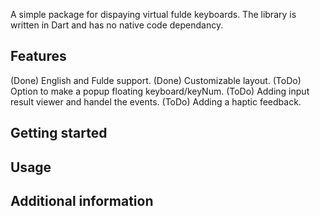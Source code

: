 A simple package for dispaying virtual fulde keyboards. The library is written in Dart and has no native code dependancy.

## Features

(Done) English and Fulde support.
(Done) Customizable layout.
(ToDo) Option to make a popup floating keyboard/keyNum.
(ToDo) Adding input result viewer and handel the events.
(ToDo) Adding a haptic feedback.

## Getting started

## Usage

## Additional information
